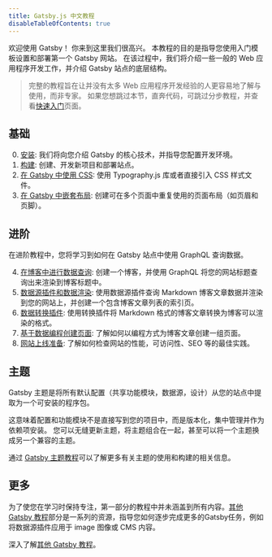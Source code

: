 ```yaml
---
title: Gatsby.js 中文教程
disableTableOfContents: true
---
```


欢迎使用 Gatsby！ 你来到这里我们很高兴。 本教程的目的是指导您使用入门模板设置和部署第一个 Gatsby 网站。 在该过程中，我们将介绍一些一般的 Web 应用程序开发工作，并介绍 Gatsby 站点的底层结构。

> 完整的教程旨在让并没有太多 Web 应用程序开发经验的人更容易地了解与使用，而非专家。 如果您想跳过本节，直奔代码，可跳过分步教程，并查看[快速入门](/docs/quick-start/)页面。

## 基础

0.  [安装](/tutorial/part-zero/): 我们将向您介绍 Gatsby 的核心技术，并指导您配置开发环境。
1.  [构建](/tutorial/part-one/): 创建、开发新项目和部署站点。
2.  [在 Gatsby 中使用 CSS](/tutorial/part-two/): 使用 Typography.js 库或者直接引入 CSS 样式文件。
3.  [在 Gatsby 中嵌套布局](/tutorial/part-three/): 创建可在多个页面中重复使用的页面布局（如页眉和页脚）。

## 进阶

在进阶教程中，您将学习到如何在 Gatsby 站点中使用 GraphQL 查询数据。

4.  [在博客中进行数据查询](/tutorial/part-four/): 创建一个博客，并使用 GraphQL 将您的网站标题查询出来渲染到博客标题中。
5.  [数据源插件和数据渲染](/tutorial/part-five/): 使用数据源插件查询 Markdown 博客文章数据并渲染到您的网站上，并创建一个包含博客文章列表的索引页。
6.  [数据转换插件](/tutorial/part-six/): 使用转换插件将 Markdown 格式的博客文章转换为博客可以渲染的格式。
7.  [基于数据编程创建页面](/tutorial/part-seven/): 了解如何以编程方式为博客文章创建一组页面。
8.  [网站上线准备](/tutorial/part-eight/): 了解如何检查网站的性能，可访问性、SEO 等的最佳实践。

## 主题

Gatsby 主题是将所有默认配置（共享功能模块，数据源，设计）从您的站点中提取为一个可安装的程序包。

这意味着配置和功能模块不是直接写到您的项目中，而是版本化，集中管理并作为依赖项安装。 您可以无缝更新主题，将主题组合在一起，甚至可以将一个主题换成另一个兼容的主题。

通过 [Gatsby 主题教程](/tutorial/theme-tutorials/)可以了解更多有关主题的使用和构建的相关信息。

## 更多

为了使您在学习时保持专注，第一部分的教程中并未涵盖到所有内容。[其他 Gatsby 教程](/tutorial/additional-tutorials/)部分是一系列的资源，指导您如何逐步完成更多的Gatsby任务，例如将数据源插件应用于 image 图像或 CMS 内容。

深入了解[其他 Gatsby 教程](/tutorial/additional-tutorials/)。

